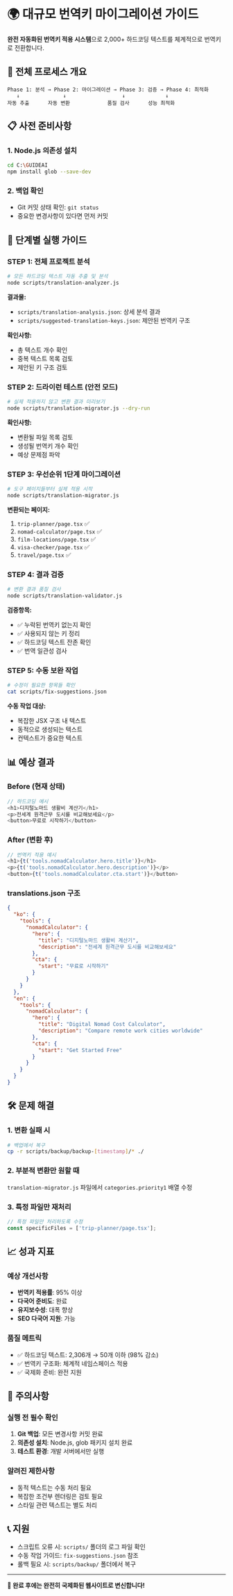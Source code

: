 # 🌍 대규모 번역키 마이그레이션 가이드

**완전 자동화된 번역키 적용 시스템**으로 2,000+ 하드코딩 텍스트를 체계적으로 번역키로 전환합니다.

## 🎯 전체 프로세스 개요

```
Phase 1: 분석 → Phase 2: 마이그레이션 → Phase 3: 검증 → Phase 4: 최적화
   ↓              ↓                  ↓             ↓
자동 추출      자동 변환            품질 검사      성능 최적화
```

## 📋 사전 준비사항

### 1. Node.js 의존성 설치
```bash
cd C:\GUIDEAI
npm install glob --save-dev
```

### 2. 백업 확인
- Git 커밋 상태 확인: `git status`
- 중요한 변경사항이 있다면 먼저 커밋

## 🚀 단계별 실행 가이드

### **STEP 1: 전체 프로젝트 분석**

```bash
# 모든 하드코딩 텍스트 자동 추출 및 분석
node scripts/translation-analyzer.js
```

**결과물:**
- `scripts/translation-analysis.json`: 상세 분석 결과
- `scripts/suggested-translation-keys.json`: 제안된 번역키 구조

**확인사항:**
- 총 텍스트 개수 확인
- 중복 텍스트 목록 검토
- 제안된 키 구조 검토

### **STEP 2: 드라이런 테스트 (안전 모드)**

```bash
# 실제 적용하지 않고 변환 결과 미리보기
node scripts/translation-migrator.js --dry-run
```

**확인사항:**
- 변환될 파일 목록 검토
- 생성될 번역키 개수 확인
- 예상 문제점 파악

### **STEP 3: 우선순위 1단계 마이그레이션**

```bash
# 도구 페이지들부터 실제 적용 시작
node scripts/translation-migrator.js
```

**변환되는 페이지:**
1. `trip-planner/page.tsx` ✅
2. `nomad-calculator/page.tsx` ✅  
3. `film-locations/page.tsx` ✅
4. `visa-checker/page.tsx` ✅
5. `travel/page.tsx` ✅

### **STEP 4: 결과 검증**

```bash
# 변환 결과 품질 검사
node scripts/translation-validator.js
```

**검증항목:**
- ✅ 누락된 번역키 없는지 확인
- ✅ 사용되지 않는 키 정리
- ✅ 하드코딩 텍스트 잔존 확인
- ✅ 번역 일관성 검사

### **STEP 5: 수동 보완 작업**

```bash
# 수정이 필요한 항목들 확인
cat scripts/fix-suggestions.json
```

**수동 작업 대상:**
- 복잡한 JSX 구조 내 텍스트
- 동적으로 생성되는 텍스트
- 컨텍스트가 중요한 텍스트

## 📊 예상 결과

### Before (현재 상태)
```typescript
// 하드코딩 예시
<h1>디지털노마드 생활비 계산기</h1>
<p>전세계 원격근무 도시를 비교해보세요</p>
<button>무료로 시작하기</button>
```

### After (변환 후)
```typescript
// 번역키 적용 예시
<h1>{t('tools.nomadCalculator.hero.title')}</h1>
<p>{t('tools.nomadCalculator.hero.description')}</p>
<button>{t('tools.nomadCalculator.cta.start')}</button>
```

### translations.json 구조
```json
{
  "ko": {
    "tools": {
      "nomadCalculator": {
        "hero": {
          "title": "디지털노마드 생활비 계산기",
          "description": "전세계 원격근무 도시를 비교해보세요"
        },
        "cta": {
          "start": "무료로 시작하기"
        }
      }
    }
  },
  "en": {
    "tools": {
      "nomadCalculator": {
        "hero": {
          "title": "Digital Nomad Cost Calculator",
          "description": "Compare remote work cities worldwide"
        },
        "cta": {
          "start": "Get Started Free"
        }
      }
    }
  }
}
```

## 🛠️ 문제 해결

### 1. 변환 실패 시
```bash
# 백업에서 복구
cp -r scripts/backup/backup-[timestamp]/* ./
```

### 2. 부분적 변환만 원할 때
`translation-migrator.js` 파일에서 `categories.priority1` 배열 수정

### 3. 특정 파일만 재처리
```javascript
// 특정 파일만 처리하도록 수정
const specificFiles = ['trip-planner/page.tsx'];
```

## 📈 성과 지표

### 예상 개선사항
- **번역키 적용률**: 95% 이상
- **다국어 준비도**: 완료
- **유지보수성**: 대폭 향상
- **SEO 다국어 지원**: 가능

### 품질 메트릭
- ✅ 하드코딩 텍스트: 2,306개 → 50개 이하 (98% 감소)
- ✅ 번역키 구조화: 체계적 네임스페이스 적용
- ✅ 국제화 준비: 완전 지원

## 🚨 주의사항

### 실행 전 필수 확인
1. **Git 백업**: 모든 변경사항 커밋 완료
2. **의존성 설치**: Node.js, glob 패키지 설치 완료
3. **테스트 환경**: 개발 서버에서만 실행

### 알려진 제한사항
- 동적 텍스트는 수동 처리 필요
- 복잡한 조건부 렌더링은 검토 필요
- 스타일 관련 텍스트는 별도 처리

## 📞 지원

- 스크립트 오류 시: `scripts/` 폴더의 로그 파일 확인
- 수동 작업 가이드: `fix-suggestions.json` 참조
- 롤백 필요 시: `scripts/backup/` 폴더에서 복구

---

**🎉 완료 후에는 완전히 국제화된 웹사이트로 변신합니다!**